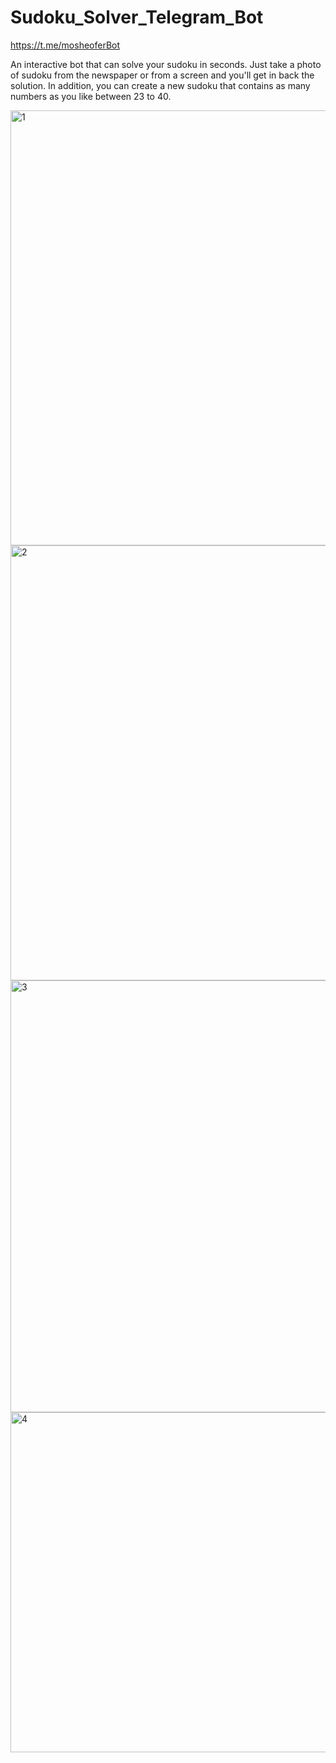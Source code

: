 # Sudoku_Solver_Telegram_Bot
https://t.me/mosheoferBot

An interactive bot that can solve your sudoku in seconds.
Just take a photo of sudoku from the newspaper or from a screen and you'll get in back the solution.
In addition, you can create a new sudoku that contains as many numbers as you like between 23 to 40.

<img width="696" alt="1" src="https://user-images.githubusercontent.com/107894139/188282392-10e32a2c-cbfb-4388-a8f9-2058636b1401.png">
<img width="696" alt="2" src="https://user-images.githubusercontent.com/107894139/188282395-1306645f-f879-4e2b-aa68-2b05fc2e1ef4.png">
<img width="691" alt="3" src="https://user-images.githubusercontent.com/107894139/188282397-cc234660-2065-4687-8924-b196b57e4346.png">
<img width="544" alt="4" src="https://user-images.githubusercontent.com/107894139/188282461-c459591e-d8b9-4f55-a890-a61d79d9c074.png">
